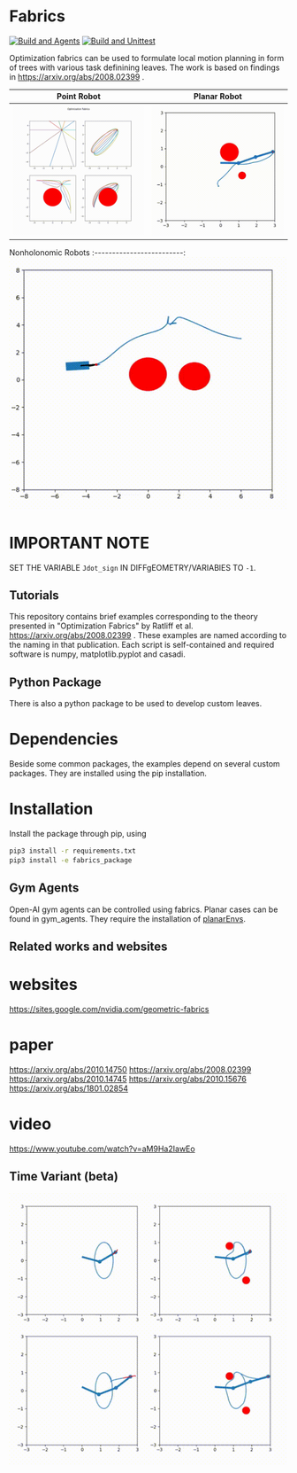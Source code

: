 # Fabrics

[![Build and Agents](https://github.com/maxspahn/fabrics/actions/workflows/agents.yml/badge.svg)](https://github.com/maxspahn/fabrics/actions/workflows/agents.yml)
[![Build and Unittest](https://github.com/maxspahn/fabrics/actions/workflows/build.yml/badge.svg)](https://github.com/maxspahn/fabrics/actions/workflows/build.yml)

Optimization fabrics can be used to formulate local motion planning in form of trees with various task definining leaves.
The work is based on findings in https://arxiv.org/abs/2008.02399 .

Point Robot             |  Planar Robot
:-------------------------:|:-------------------------:
![Optimization Fabrics for point robots](./assets/demo.gif) | ![Optimization Fabrics for point robots](./assets/three_arm.gif) 

Nonholonomic Robots
:-------------------------:
![Optimization Fabrics for nonholonomic robots](./assets/non_holonomic.gif)

# IMPORTANT NOTE

SET THE VARIABLE `Jdot_sign` IN DIFFgEOMETRY/VARIABlES TO `-1`.


## Tutorials

This repository contains brief examples corresponding to the theory presented in "Optimization Fabrics" by Ratliff et al.
https://arxiv.org/abs/2008.02399 .
These examples are named according to the naming in that publication. Each script is self-contained and required software is 
numpy, matplotlib.pyplot and casadi.

## Python Package

There is also a python package to be used to develop custom leaves.
# Dependencies
Beside some common packages, the examples depend on several custom packages.
They are installed using the pip installation.

# Installation

Install the package through pip, using 
```bash
pip3 install -r requirements.txt
pip3 install -e fabrics_package
```

## Gym Agents

Open-AI gym agents can be controlled using fabrics. Planar cases can be found in
gym_agents. They require the installation of 
[planarEnvs](https://gitlab.tudelft.nl/mspahn/planarenvs).

## Related works and websites
# websites
https://sites.google.com/nvidia.com/geometric-fabrics
# paper
https://arxiv.org/abs/2010.14750
https://arxiv.org/abs/2008.02399
https://arxiv.org/abs/2010.14745
https://arxiv.org/abs/2010.15676
https://arxiv.org/abs/1801.02854
# video
https://www.youtube.com/watch?v=aM9Ha2IawEo



## Time Variant (beta)

![Optimization Fabrics for time-variant potentials](./assets/timeVariant.gif) 
